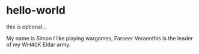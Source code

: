 # hello-world
this is optional...

My name is Simon
I like playing wargames, Farseer Veraenthis is the leader of my WH40K Eldar army.
